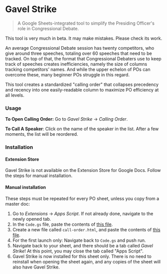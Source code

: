 # Gavel Strike
> A Google Sheets-integrated tool to simplify the Presiding Officer's role in Congressional Debate.

This tool is very much in beta. It may make mistakes. Please check its work.

An average Congressional Debate session has twenty competitors, who give around three speeches, totaling over 60 speeches that need to be tracked. On top of that, the format that Congressional Debaters use to keep track of speeches creates inefficiencies, namely the size of columns tracking competitors' names. And while the upper echelon of POs can overcome these, many beginner POs struggle in this regard.

This tool creates a standardized "calling order" that collapses precedency and recency into one easily-readable column to maximize PO efficiency at all levels. 

<!-- TODO: Add GIFs -->

### Usage
**To Open Calling Order:** Go to *Gavel Strike* → *Calling Order*.

**To Call A Speaker**: Click on the name of the speaker in the list. After a few moments, the list will be reordered.

### Installation
#### Extension Store
Gavel Strike is not available on the Extension Store for Google Docs. Follow the steps for manual installation.

#### Manual installation
These steps must be repeated for every PO sheet, unless you copy from a master doc:
1. Go to *Extensions* → *Apps Script*. If not already done, navigate to the newly opened tab.
2. In the `Code.gs` file, paste the contents of [this file](https://raw.githubusercontent.com/Uncodeable864/gavel-strike/refs/heads/main/Code.gs). 
3. Create a new file called `call-order.html`, and paste the contents of [this file](https://raw.githubusercontent.com/Uncodeable864/gavel-strike/refs/heads/main/call-order.html).
4. For the first launch only: Navigate back to `Code.gs` and push run.
5. Navigate back to your sheet, and there should be a tab called *Gavel Strike*! At this point, you may close the tab called "Apps Script".
6. Gavel Strike is now installed for this sheet only. There is no need to reinstall when opening the sheet again, and any copies of the sheet will also have Gavel Strike.
